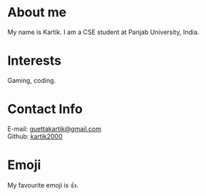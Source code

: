# About me
My name is Kartik. I am a CSE student at Panjab University, India. 
# Interests
Gaming, coding. 
# Contact Info
E-mail: [guettakartik@gmail.com](mailto:guettakartik@gmail.com)  
Github: [kartik2000](https://github.com/kartik2000)
# Emoji
My favourite emoji is :+1:.
